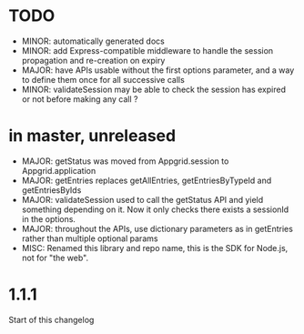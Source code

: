 # TODO

- MINOR: automatically generated docs
- MINOR: add Express-compatible middleware to handle the session propagation and re-creation on expiry
- MAJOR: have APIs usable without the first options parameter, and a way to define them once for all successive calls
- MINOR: validateSession may be able to check the session has expired or not before making any call ?

# in master, unreleased

- MAJOR: getStatus was moved from Appgrid.session to Appgrid.application
- MAJOR: getEntries replaces getAllEntries, getEntriesByTypeId and getEntriesByIds
- MAJOR: validateSession used to call the getStatus API and yield something depending on it. Now it only checks there exists a sessionId in the options.
- MAJOR: throughout the APIs, use dictionary parameters as in getEntries rather than multiple optional params
- MISC: Renamed this library and repo name, this is the SDK for Node.js, not for "the web".

# 1.1.1

Start of this changelog
